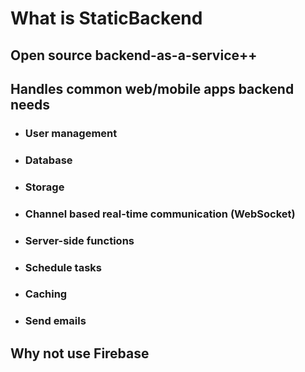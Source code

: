 # What is StaticBackend

## Open source backend-as-a-service++
## Handles common web/mobile apps backend needs

* ### User management
* ### Database
* ### Storage
* ### Channel based real-time communication (WebSocket)
* ### Server-side functions
* ### Schedule tasks
* ### Caching
* ### Send emails

## Why not use Firebase